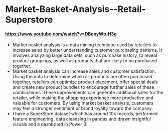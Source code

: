 # Market-Basket-Analysis--Retail-Superstore
#### https://www.youtube.com/watch?v=DBonyWtuH3g
- Market basket analysis is a data mining technique used by retailers to increase sales by better understanding customer purchasing patterns. It involves analyzing large data sets, such as purchase history, to reveal product groupings, as well as products that are likely to be purchased together.
- Market basket analysis can increase sales and customer satisfaction. Using the data to determine which all products are often purchased together, retailers can optimize product placement, offer special deals and create new product bundles to encourage further sales of these combinations. These improvements can generate additional sales for the retailer, while making the shopping experience more productive and valuable for customers. By using market basket analysis, customers may feel a stronger sentiment or brand loyalty toward the company.
- I have a SuperStore dataset which has around 10k records, performed feature engineering, data cleansing in pandas and drawn insightful visuals and a dashboard in Power Bi.
